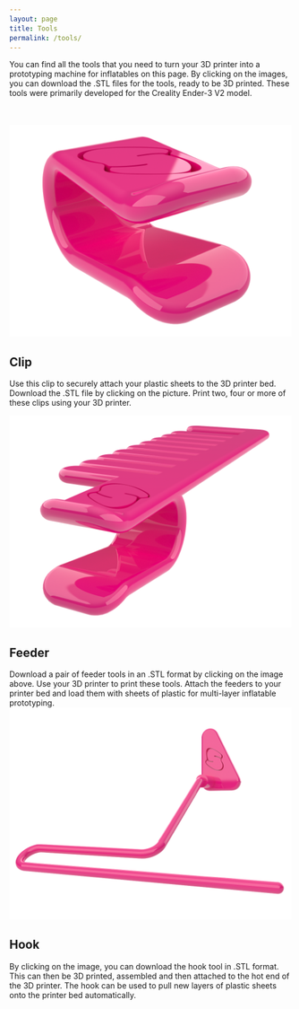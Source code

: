 ```yaml
---
layout: page
title: Tools
permalink: /tools/
---
```


You can find all the tools that you need to turn your 3D printer into a prototyping machine for inflatables on this page. By clicking on the images, you can download the .STL files for the tools, ready to be 3D printed. These tools were primarily developed for the Creality Ender-3 V2 model.<br><br><br>

<a href="/objects/clip-7mm-2.stl" download="clip_7mm.stl">
  <img class="left" src="/images/clip-3.png" alt="clip">
</a>

## Clip
Use this clip to securely attach your plastic sheets to the 3D printer bed. Download the .STL file by clicking on the picture. Print two, four or more of these clips using your 3D printer.

<a href="/objects/feeder-7mm-double-2.stl" download="feeder_7mm.stl">
  <img class="right" src="/images/feeder.png" alt="feeder">
</a>

<h2 style="clear: left">Feeder</h2>
Download a pair of feeder tools in an .STL format by clicking on the image above. Use your 3D printer to print these tools. Attach the feeders to your printer bed and load them with sheets of plastic for multi-layer inflatable prototyping.

<div class="clearfix"><a href="/objects/hot-end-extension-1.stl" download="hook.stl">
  <img class="left" src="/images/hook-2.png" alt="hook">
</a>

<h2 style="clear: right">Hook</h2>
By clicking on the image, you can download the hook tool in .STL format. This can then be 3D printed, assembled and then attached to the hot end of the 3D printer. The hook can be used to pull new layers of plastic sheets onto the printer bed automatically.</div>

